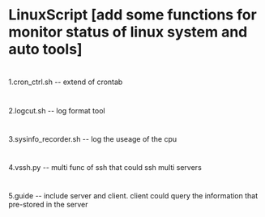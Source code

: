 # LinuxScript [add some functions for monitor status of linux system and auto tools]
#
#
1.cron_ctrl.sh    --  extend of crontab
#
2.logcut.sh       --  log format tool
#
3.sysinfo_recorder.sh --  log the useage of the cpu
#
4.vssh.py         --  multi func of ssh that could ssh multi servers
#
5.guide           --  include server and client. client could query the information that pre-stored in the server
